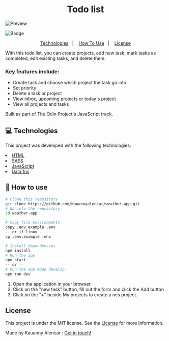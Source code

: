 
<h1 align="center"> Todo list</h1>

![Preview](./src/assets/img/Captura%20de%20tela%202025-02-13%20155327.png)

![Badge](https://img.shields.io/badge/license-MIT-blue) 

<p align="center">
  <a href="#technologies">Technologies</a>&nbsp;&nbsp;&nbsp;|&nbsp;&nbsp;&nbsp;
  <a href="#how-to-use">How To Use</a>&nbsp;&nbsp;&nbsp;|&nbsp;&nbsp;&nbsp;
  <a href="#memo-license">License</a>
</p>

With this todo list, you can create projects, add new task, mark tasks as completed, edit existing tasks, and delete them.  

###  Key features include:
* Create task and choose which project the task go into
* Set priority
* Delete a task or project
* View inbox, upcoming projects or today's project
* View all projects and tasks

Built as part of The Odin Project's JavaScript track.

## 💻 Technologies
 This project was developed with the following technologies:

<li><a href="https://developer.mozilla.org/en-US/docs/Web/HTML">HTML</a></li>
<li><a href="https://sass-lang.com/">SASS</a></li>
<li><a href="https://developer.mozilla.org/en-US/docs/Web/JavaScript">JavaScript</a></li>
<li><a href="https://developer.mozilla.org/en-US/docs/Web/JavaScript">Data fns</a></li>


## 📝 How to use

```bash
# Clone this repository
git clone https://github.com/Kauannyalencar/weather-app.git
# Go into the repository
cd weather-app

# Copy file environments
copy .env.example .env
-- or if linux --
cp .env.example .env

# Install dependencies
npm install
# Run the app
npm start
-- or --
# Run the app mode develop
npm run dev
```
1. Open the application in your browser.
2. Click on the "new task" button, fill out the form and click the Add button
3. Click on the "+" beside My projects to create a nes project.


## License

This project is under the MIT license. See the [License](https://github.com/Kauannyalencar/todo/tree/main) for more information.

Made by Kauanny Alencar : [Get in touch!](https://www.linkedin.com/in/kauannyalencar/)
